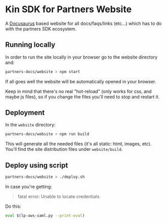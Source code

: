 # Kin SDK for Partners Website

A [Docusaurus](https://docusaurus.io/) based website for all docs/faqs/links (etc...) 
which has to do with the partners SDK ecosystem.

## Running locally
In order to run the site locally in your browser go to the website directory and:
```bash
partners-docs/website > npm start
```
If all goes well the website will be automatically opened in your browser.  

Keep in mind that there's no real "hot-reload" (only works for css, and maybe js files), 
so if you change the files you'll need to stop and restart it.

## Deployment
In the `website` directory:
```bash
partners-docs/website > npm run build
```

This will generate all the needed files (it's all static: html, images, etc).  
You'll find the site distribution files under `website/build`.

## Deploy using script
```bash
partners-docs/website > ./deploy.sh
```

In case you're getting:
> fatal error: Unable to locate credentials

Do this:
```bash
eval $(lp-aws-saml.py --print-eval)
```
